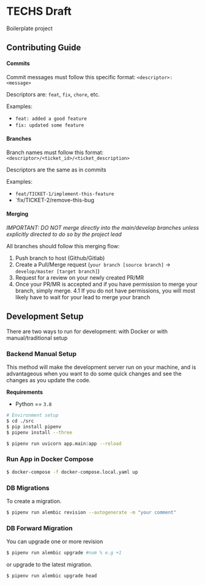# TECHS Draft

Boilerplate project

## Contributing Guide

#### Commits

Commit messages must follow this specific format:
`<descriptor>: <message>`

Descriptors are: `feat`, `fix`, `chore`, etc.

Examples:
- `feat: added a good feature`
- `fix: updated some feature`

#### Branches

Branch names must follow this format:
`<descriptor>/<ticket_id>/<ticket_description>`

Descriptors are the same as in commits

Examples:
- `feat/TICKET-1/implement-this-feature`
- `fix/TICKET-2/remove-this-bug

#### Merging

*IMPORTANT: DO NOT merge directly into the main/develop branches unless explicitly directed to do so by the project lead*

All branches should follow this merging flow:

1. Push branch to host (Github/Gitlab)
2. Create a Pull/Merge request (`your branch [source branch]` -> `develop/master [target branch]`)
3. Request for a review on your newly created PR/MR
4. Once your PR/MR is accepted and if you have permission to merge your branch, simply merge.
4.1 If you do not have permissions, you will most likely have to wait for your lead to merge your branch


## Development Setup

There are two ways to run for development: with Docker or with manual/traditional setup


### Backend Manual Setup

This method will make the development server run on your machine, and is advantageous when you want to do some quick changes and see the changes as you update the code.

**Requirements**
- Python == `3.8`

``` bash
# Environment setup
$ cd ./src
$ pip install pipenv
$ pipenv install --three

$ pipenv run uvicorn app.main:app --reload
```

### Run App in Docker Compose

```bash
$ docker-compose -f docker-compose.local.yaml up
```

### DB Migrations

To create a migration.

``` bash
$ pipenv run alembic revision --autogenerate -m "your comment"
```

### DB Forward Migration
You can upgrade one or more revision
``` bash
$ pipenv run alembic upgrade #num % e.g +1
```
or upgrade to the latest migration.
``` bash
$ pipenv run alembic upgrade head
```
